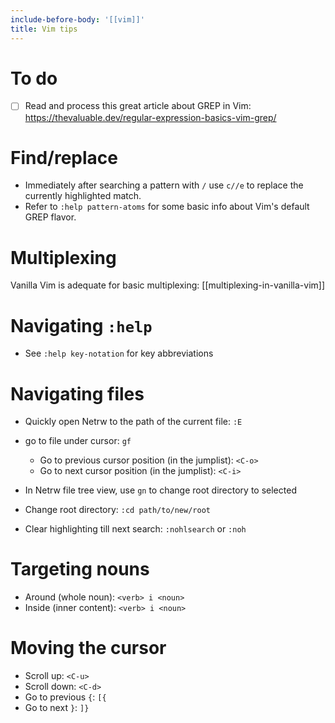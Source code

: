 ```yaml
---
include-before-body: '[[vim]]'
title: Vim tips
---
```


# To do

- [ ] Read and process this great article about GREP in Vim: <https://thevaluable.dev/regular-expression-basics-vim-grep/>

# Find/replace

- Immediately after searching a pattern with `/` use `c//e` to replace the currently highlighted match.
- Refer to `:help pattern-atoms` for some basic info about Vim's default GREP flavor.

# Multiplexing

Vanilla Vim is adequate for basic multiplexing: [[multiplexing-in-vanilla-vim]]

# Navigating `:help`

- See `:help key-notation` for key abbreviations

# Navigating files

- Quickly open Netrw to the path of the current file: `:E`
- go to file under cursor: `gf`
  - Go to previous cursor position (in the jumplist): `<C-o>`
  - Go to next cursor position (in the jumplist): `<C-i>`
- In Netrw file tree view, use `gn` to change root directory to selected
- Change root directory: `:cd path/to/new/root`

- Clear highlighting till next search: `:nohlsearch` or `:noh`

# Targeting nouns

- Around (whole noun): `<verb> i <noun>`
- Inside (inner content): `<verb> i <noun>`

# Moving the cursor

- Scroll up: `<C-u>`
- Scroll down: `<C-d>`
- Go to previous `{`: `[{`
- Go to next `}`: `]}`
